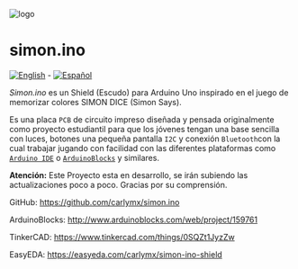 ![logo](imgs\logo\Web\10x\simonino-logo.png)

# **simon.ino**
[![English](https://img.shields.io/badge/Language%3A-English-blue)](README.md) - [![Español](https://img.shields.io/badge/Language%3A-Español-red)](README.es-ES.md)

*Simon.ino* es un Shield (Escudo) para Arduino Uno inspirado en el juego de memorizar colores SIMON DICE (Simon Says).

Es una placa `PCB` de circuito impreso diseñada y pensada originalmente como proyecto estudiantil para que los jóvenes tengan una base sencilla con luces, botones una pequeña pantalla `I2C` y conexión `Bluetooth`con la cual trabajar jugando con facilidad con las diferentes plataformas como [`Arduino IDE`](https://www.arduino.cc/en/main/software) o [`ArduinoBlocks`](http://www.arduinoblocks.com/) y similares.  

**Atención:** Este Proyecto esta en desarrollo, se irán subiendo las actualizaciones poco a poco.
Gracias por su comprensión.


GitHub: https://github.com/carlymx/simon.ino

ArduinoBlocks: http://www.arduinoblocks.com/web/project/159761

TinkerCAD:  https://www.tinkercad.com/things/0SQZt1JyzZw

EasyEDA: https://easyeda.com/carlymx/simon-ino-shield
